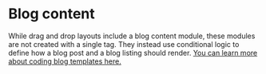 # Blog content
While drag and drop layouts include a blog content module, these modules are not created with a single tag. They instead use conditional logic to define how a blog post and a blog listing should render. [You can learn more about coding blog templates here.](/docs/building-blocks/templates/blog-template-markup)
